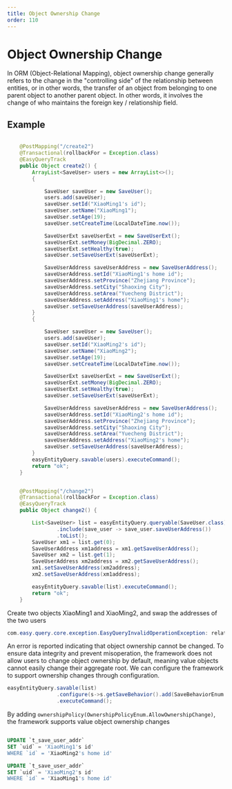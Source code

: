 ```yaml
---
title: Object Ownership Change
order: 110
---
```


# Object Ownership Change
In ORM (Object-Relational Mapping), object ownership change generally refers to the change in the "controlling side" of the relationship between entities, or in other words, the transfer of an object from belonging to one parent object to another parent object.
In other words, it involves the change of who maintains the foreign key / relationship field.

## Example

```java

    @PostMapping("/create2")
    @Transactional(rollbackFor = Exception.class)
    @EasyQueryTrack
    public Object create2() {
        ArrayList<SaveUser> users = new ArrayList<>();
        {

            SaveUser saveUser = new SaveUser();
            users.add(saveUser);
            saveUser.setId("XiaoMing1's id");
            saveUser.setName("XiaoMing1");
            saveUser.setAge(19);
            saveUser.setCreateTime(LocalDateTime.now());

            SaveUserExt saveUserExt = new SaveUserExt();
            saveUserExt.setMoney(BigDecimal.ZERO);
            saveUserExt.setHealthy(true);
            saveUser.setSaveUserExt(saveUserExt);

            SaveUserAddress saveUserAddress = new SaveUserAddress();
            saveUserAddress.setId("XiaoMing1's home id");
            saveUserAddress.setProvince("Zhejiang Province");
            saveUserAddress.setCity("Shaoxing City");
            saveUserAddress.setArea("Yuecheng District");
            saveUserAddress.setAddress("XiaoMing1's home");
            saveUser.setSaveUserAddress(saveUserAddress);
        }
        {

            SaveUser saveUser = new SaveUser();
            users.add(saveUser);
            saveUser.setId("XiaoMing2's id");
            saveUser.setName("XiaoMing2");
            saveUser.setAge(19);
            saveUser.setCreateTime(LocalDateTime.now());

            SaveUserExt saveUserExt = new SaveUserExt();
            saveUserExt.setMoney(BigDecimal.ZERO);
            saveUserExt.setHealthy(true);
            saveUser.setSaveUserExt(saveUserExt);

            SaveUserAddress saveUserAddress = new SaveUserAddress();
            saveUserAddress.setId("XiaoMing2's home id");
            saveUserAddress.setProvince("Zhejiang Province");
            saveUserAddress.setCity("Shaoxing City");
            saveUserAddress.setArea("Yuecheng District");
            saveUserAddress.setAddress("XiaoMing2's home");
            saveUser.setSaveUserAddress(saveUserAddress);
        }
        easyEntityQuery.savable(users).executeCommand();
        return "ok";
    }


    @PostMapping("/change2")
    @Transactional(rollbackFor = Exception.class)
    @EasyQueryTrack
    public Object change2() {

        List<SaveUser> list = easyEntityQuery.queryable(SaveUser.class)
                .include(save_user -> save_user.saveUserAddress())
                .toList();
        SaveUser xm1 = list.get(0);
        SaveUserAddress xm1address = xm1.getSaveUserAddress();
        SaveUser xm2 = list.get(1);
        SaveUserAddress xm2address = xm2.getSaveUserAddress();
        xm1.setSaveUserAddress(xm2address);
        xm2.setSaveUserAddress(xm1address);

        easyEntityQuery.savable(list).executeCommand();
        return "ok";
    }
```
Create two objects XiaoMing1 and XiaoMing2, and swap the addresses of the two users
```java
com.easy.query.core.exception.EasyQueryInvalidOperationException: relation value not equals,entity:[SaveUserAddress],property:[uid],value:[b8aefc1c7ef040379839d26af91765d3],should:[8f5a841478164e97b09db58107ace085]. Current OwnershipPolicy does not allow reassignment.
```
An error is reported indicating that object ownership cannot be changed. To ensure data integrity and prevent misoperation, the framework does not allow users to change object ownership by default, meaning value objects cannot easily change their aggregate root. We can configure the framework to support ownership changes through configuration.
```java
easyEntityQuery.savable(list)
                .configure(s->s.getSaveBehavior().add(SaveBehaviorEnum.ALLOW_OWNERSHIP_CHANGE))
                .executeCommand();
```
By adding `ownershipPolicy(OwnershipPolicyEnum.AllowOwnershipChange)`, the framework supports value object ownership changes
```sql

UPDATE `t_save_user_addr`
SET `uid` = 'XiaoMing1's id'
WHERE `id` = 'XiaoMing2's home id'

UPDATE `t_save_user_addr`
SET `uid` = 'XiaoMing2's id'
WHERE `id` = 'XiaoMing1's home id'

```

